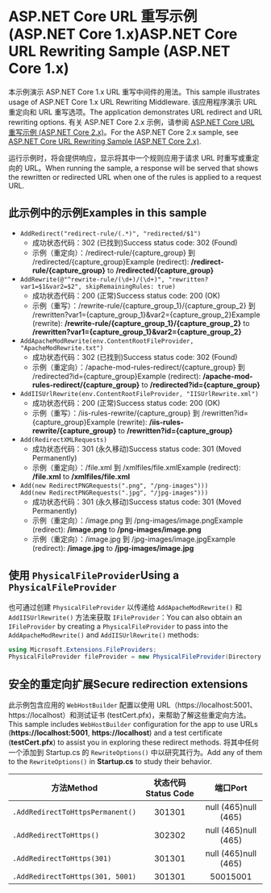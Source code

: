 # <a name="aspnet-core-url-rewriting-sample-aspnet-core-1x"></a><span data-ttu-id="d4a99-101">ASP.NET Core URL 重写示例 (ASP.NET Core 1.x)</span><span class="sxs-lookup"><span data-stu-id="d4a99-101">ASP.NET Core URL Rewriting Sample (ASP.NET Core 1.x)</span></span>

<span data-ttu-id="d4a99-102">本示例演示 ASP.NET Core 1.x URL 重写中间件的用法。</span><span class="sxs-lookup"><span data-stu-id="d4a99-102">This sample illustrates usage of ASP.NET Core 1.x URL Rewriting Middleware.</span></span> <span data-ttu-id="d4a99-103">该应用程序演示 URL 重定向和 URL 重写选项。</span><span class="sxs-lookup"><span data-stu-id="d4a99-103">The application demonstrates URL redirect and URL rewriting options.</span></span> <span data-ttu-id="d4a99-104">有关 ASP.NET Core 2.x 示例，请参阅 [ASP.NET Core URL 重写示例 (ASP.NET Core 2.x)](https://github.com/aspnet/Docs/tree/master/aspnetcore/fundamentals/url-rewriting/samples/2.x)。</span><span class="sxs-lookup"><span data-stu-id="d4a99-104">For the ASP.NET Core 2.x sample, see [ASP.NET Core URL Rewriting Sample (ASP.NET Core 2.x)](https://github.com/aspnet/Docs/tree/master/aspnetcore/fundamentals/url-rewriting/samples/2.x).</span></span>

<span data-ttu-id="d4a99-105">运行示例时，将会提供响应，显示将其中一个规则应用于请求 URL 时重写或重定向的 URL。</span><span class="sxs-lookup"><span data-stu-id="d4a99-105">When running the sample, a response will be served that shows the rewritten or redirected URL when one of the rules is applied to a request URL.</span></span>

## <a name="examples-in-this-sample"></a><span data-ttu-id="d4a99-106">此示例中的示例</span><span class="sxs-lookup"><span data-stu-id="d4a99-106">Examples in this sample</span></span>

* `AddRedirect("redirect-rule/(.*)", "redirected/$1")`
  - <span data-ttu-id="d4a99-107">成功状态代码：302 (已找到)</span><span class="sxs-lookup"><span data-stu-id="d4a99-107">Success status code: 302 (Found)</span></span>
  - <span data-ttu-id="d4a99-108">示例（重定向）：/redirect-rule/{capture_group} 到 /redirected/{capture_group}</span><span class="sxs-lookup"><span data-stu-id="d4a99-108">Example (redirect): **/redirect-rule/{capture_group}** to **/redirected/{capture_group}**</span></span>
* `AddRewrite(@"^rewrite-rule/(\d+)/(\d+)", "rewritten?var1=$1&var2=$2", skipRemainingRules: true)`
  - <span data-ttu-id="d4a99-109">成功状态代码：200 (正常)</span><span class="sxs-lookup"><span data-stu-id="d4a99-109">Success status code: 200 (OK)</span></span>
  - <span data-ttu-id="d4a99-110">示例（重写）：/rewrite-rule/{capture_group_1}/{capture_group_2} 到 /rewritten?var1={capture_group_1}&var2={capture_group_2}</span><span class="sxs-lookup"><span data-stu-id="d4a99-110">Example (rewrite): **/rewrite-rule/{capture_group_1}/{capture_group_2}** to **/rewritten?var1={capture_group_1}&var2={capture_group_2}**</span></span>
* `AddApacheModRewrite(env.ContentRootFileProvider, "ApacheModRewrite.txt")`
  - <span data-ttu-id="d4a99-111">成功状态代码：302 (已找到)</span><span class="sxs-lookup"><span data-stu-id="d4a99-111">Success status code: 302 (Found)</span></span>
  - <span data-ttu-id="d4a99-112">示例（重定向）：/apache-mod-rules-redirect/{capture_group} 到 /redirected?id={capture_group}</span><span class="sxs-lookup"><span data-stu-id="d4a99-112">Example (redirect): **/apache-mod-rules-redirect/{capture_group}** to **/redirected?id={capture_group}**</span></span>
* `AddIISUrlRewrite(env.ContentRootFileProvider, "IISUrlRewrite.xml")`
  - <span data-ttu-id="d4a99-113">成功状态代码：200 (正常)</span><span class="sxs-lookup"><span data-stu-id="d4a99-113">Success status code: 200 (OK)</span></span>
  - <span data-ttu-id="d4a99-114">示例（重写）：/iis-rules-rewrite/{capture_group} 到 /rewritten?id={capture_group}</span><span class="sxs-lookup"><span data-stu-id="d4a99-114">Example (rewrite): **/iis-rules-rewrite/{capture_group}** to **/rewritten?id={capture_group}**</span></span>
* `Add(RedirectXMLRequests)`
  - <span data-ttu-id="d4a99-115">成功状态代码：301 (永久移动)</span><span class="sxs-lookup"><span data-stu-id="d4a99-115">Success status code: 301 (Moved Permanently)</span></span>
  - <span data-ttu-id="d4a99-116">示例（重定向）：/file.xml 到 /xmlfiles/file.xml</span><span class="sxs-lookup"><span data-stu-id="d4a99-116">Example (redirect): **/file.xml** to **/xmlfiles/file.xml**</span></span>
* `Add(new RedirectPNGRequests(".png", "/png-images")))`<br>`Add(new RedirectPNGRequests(".jpg", "/jpg-images")))`
  - <span data-ttu-id="d4a99-117">成功状态代码：301 (永久移动)</span><span class="sxs-lookup"><span data-stu-id="d4a99-117">Success status code: 301 (Moved Permanently)</span></span>
  - <span data-ttu-id="d4a99-118">示例（重定向）：/image.png 到 /png-images/image.png</span><span class="sxs-lookup"><span data-stu-id="d4a99-118">Example (redirect): **/image.png** to **/png-images/image.png**</span></span>
  - <span data-ttu-id="d4a99-119">示例（重定向）：/image.jpg 到 /jpg-images/image.jpg</span><span class="sxs-lookup"><span data-stu-id="d4a99-119">Example (redirect): **/image.jpg** to **/jpg-images/image.jpg**</span></span>

## <a name="using-a-physicalfileprovider"></a><span data-ttu-id="d4a99-120">使用 `PhysicalFileProvider`</span><span class="sxs-lookup"><span data-stu-id="d4a99-120">Using a `PhysicalFileProvider`</span></span>
<span data-ttu-id="d4a99-121">也可通过创建 `PhysicalFileProvider` 以传递给 `AddApacheModRewrite()` 和 `AddIISUrlRewrite()` 方法来获取 `IFileProvider`：</span><span class="sxs-lookup"><span data-stu-id="d4a99-121">You can also obtain an `IFileProvider` by creating a `PhysicalFileProvider` to pass into the `AddApacheModRewrite()` and `AddIISUrlRewrite()` methods:</span></span>
```csharp
using Microsoft.Extensions.FileProviders;
PhysicalFileProvider fileProvider = new PhysicalFileProvider(Directory.GetCurrentDirectory());
```
## <a name="secure-redirection-extensions"></a><span data-ttu-id="d4a99-122">安全的重定向扩展</span><span class="sxs-lookup"><span data-stu-id="d4a99-122">Secure redirection extensions</span></span>
<span data-ttu-id="d4a99-123">此示例包含应用的 `WebHostBuilder` 配置以使用 URL（https://localhost:5001、https://localhost）和测试证书 (testCert.pfx)，来帮助了解这些重定向方法。</span><span class="sxs-lookup"><span data-stu-id="d4a99-123">This sample includes `WebHostBuilder` configuration for the app to use URLs (**https://localhost:5001**, **https://localhost**) and a test certificate (**testCert.pfx**) to assist you in exploring these redirect methods.</span></span> <span data-ttu-id="d4a99-124">将其中任何一个添加到 Startup.cs 的 `RewriteOptions()` 中以研究其行为。</span><span class="sxs-lookup"><span data-stu-id="d4a99-124">Add any of them to the `RewriteOptions()` in **Startup.cs** to study their behavior.</span></span>

<span data-ttu-id="d4a99-125">方法</span><span class="sxs-lookup"><span data-stu-id="d4a99-125">Method</span></span> | <span data-ttu-id="d4a99-126">状态代码</span><span class="sxs-lookup"><span data-stu-id="d4a99-126">Status Code</span></span> | <span data-ttu-id="d4a99-127">端口</span><span class="sxs-lookup"><span data-stu-id="d4a99-127">Port</span></span>
--- | :---: | :---:
`.AddRedirectToHttpsPermanent()` | <span data-ttu-id="d4a99-128">301</span><span class="sxs-lookup"><span data-stu-id="d4a99-128">301</span></span> | <span data-ttu-id="d4a99-129">null (465)</span><span class="sxs-lookup"><span data-stu-id="d4a99-129">null (465)</span></span>
`.AddRedirectToHttps()` | <span data-ttu-id="d4a99-130">302</span><span class="sxs-lookup"><span data-stu-id="d4a99-130">302</span></span> | <span data-ttu-id="d4a99-131">null (465)</span><span class="sxs-lookup"><span data-stu-id="d4a99-131">null (465)</span></span>
`.AddRedirectToHttps(301)` | <span data-ttu-id="d4a99-132">301</span><span class="sxs-lookup"><span data-stu-id="d4a99-132">301</span></span> | <span data-ttu-id="d4a99-133">null (465)</span><span class="sxs-lookup"><span data-stu-id="d4a99-133">null (465)</span></span>
`.AddRedirectToHttps(301, 5001)` | <span data-ttu-id="d4a99-134">301</span><span class="sxs-lookup"><span data-stu-id="d4a99-134">301</span></span> | <span data-ttu-id="d4a99-135">5001</span><span class="sxs-lookup"><span data-stu-id="d4a99-135">5001</span></span>
